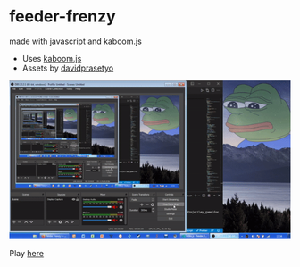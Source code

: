 # feeder-frenzy
made with javascript and kaboom.js

* Uses [kaboom.js](https://kaboomjs.com/)
* Assets by [davidprasetyo](https://www.davidprasetyo.com/2015/05/tutorial-greenfoot-membuat-game-sederhana-feeding-frenzy.html)

<img src="https://github.com/pepega90/feeder-frenzy/blob/main/game.gif" />

Play [here](https://upbeat-rosalind-125fd2.netlify.app/)
